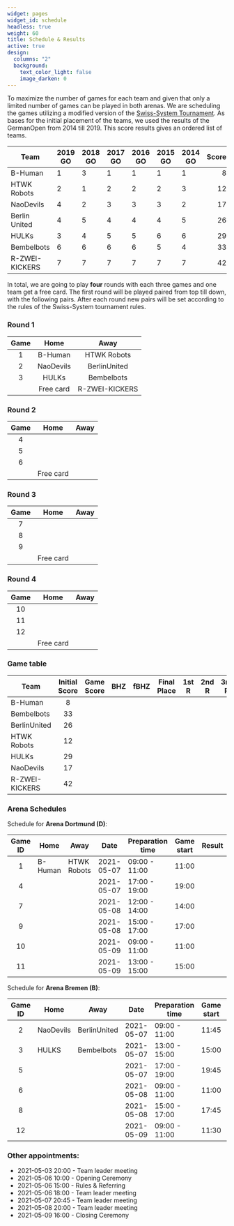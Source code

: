 ```yaml
---
widget: pages
widget_id: schedule
headless: true
weight: 60
title: Schedule & Results
active: true
design:
  columns: "2"
  background:
    text_color_light: false
    image_darken: 0
---
```

To maximize the number of games for each team and given that only a limited number of games can be played in both arenas. We are scheduling the games utilizing a modified version of the [Swiss-System Tournament](https://en.wikipedia.org/wiki/Swiss-system_tournament). As bases for the initial placement of the teams, we used the results of the GermanOpen from 2014 till 2019. This score results gives an ordered list of teams.

| Team           | 2019 GO | 2018 GO | 2017 GO | 2016 GO | 2015 GO | 2014 GO | Score |
|----------------|---------|---------|---------|---------|---------|---------|------:|
| B-Human        | 1       | 3       | 1       | 1       | 1       | 1       | 8     |
| HTWK Robots    | 2       | 1       | 2       | 2       | 2       | 3       | 12    |
| NaoDevils      | 4       | 2       | 3       | 3       | 3       | 2       | 17    |
| Berlin United  | 4       | 5       | 4       | 4       | 4       | 5       | 26    |
| HULKs          | 3       | 4       | 5       | 5       | 6       | 6       | 29    |
| Bembelbots     | 6       | 6       | 6       | 6       | 5       | 4       | 33    |
| R-ZWEI-KICKERS | 7       | 7       | 7       | 7       | 7       | 7       | 42    |

In total, we are going to play **four** rounds with each three games and one team get a free card. The first round will be played paired from top till down, with the following pairs. After each round new pairs will be set according to the rules of the Swiss-System tournament rules.

### Round 1
| Game | Home | Away |
|:--: | :---: | :---: |
| 1 | B-Human | HTWK Robots |
| 2 | NaoDevils | BerlinUnited |
| 3 | HULKs | Bembelbots |
| | Free card | R-ZWEI-KICKERS |

### Round 2
| Game | Home | Away |
|:--: | :---: | :---: |
| 4 | |  |
| 5 | | |
| 6 | | |
| | Free card |  |

### Round 3
| Game | Home | Away |
|:--: | :---: | :---: |
| 7 | |  |
| 8 | | |
| 9 | | |
| | Free card |  |

### Round 4
| Game | Home | Away |
|:--: | :---: | :---: |
| 10 | |  |
| 11 | | |
| 12 | | |
| | Free card |  |


### Game table

| Team | Initial Score | Game Score | BHZ | fBHZ | Final Place | 1st R | 2nd R | 3rd R | 4th R |
| --- | :---: |  :---: | :---: | :---: | :---: | :---: | :---: | :---: | :---: |
| B-Human | 8 |
| Bembelbots | 33 |
| BerlinUnited | 26 |
| HTWK Robots | 12 |
| HULKs | 29 |
| NaoDevils | 17 |
| R-ZWEI-KICKERS | 42|


### Arena Schedules

Schedule for **Arena Dortmund (D)**:

| Game ID | Home         | Away           | Date       | Preparation time | Game start | Result |
| :--: | ------------ | -------------- | ---------- | ---------------- | ---------- | ------ |
| 1 | B-Human      | HTWK Robots | 2021-05-07 | 09:00 - 11:00    | 11:00      |        |
| 4 | | | 2021-05-07 | 17:00 - 19:00    | 19:00      |        |
| 7 | | | 2021-05-08 | 12:00 - 14:00    | 14:00      |        |
| 9 |       | | 2021-05-08 | 15:00 - 17:00    | 17:00      |        |
| 10|           |             | 2021-05-09 | 09:00 - 11:00    | 11:00      |        |
| 11|            |              | 2021-05-09 | 13:00 - 15:00    | 15:00      |        |

Schedule for **Arena Bremen (B)**:

| Game ID | Home         | Away        | Date       | Preparation time | Game start | Result |
| :---:| ------------ | ----------- | ---------- | ---------------- | ---------- | ------ |
| 2 | NaoDevils    | BerlinUnited | 2021-05-07 | 09:00 - 11:00    | 11:45      |        |
| 3 | HULKS | Bembelbots | 2021-05-07 | 13:00 - 15:00    | 15:00      |        |
| 5 | |  | 2021-05-07 | 17:00 - 19:00    | 19:45      |        |
| 6 |  | | 2021-05-08 | 09:00 - 11:00    | 11:00      |        |
| 8 || | 2021-05-08 | 15:00 - 17:00    | 17:45      |        |
| 12| | | 2021-05-09 | 09:00 - 11:00    | 11:30      |        |

### Other appointments:

* 2021-05-03 20:00 - Team leader meeting
* 2021-05-06 10:00 - Opening Ceremony
* 2021-05-06 15:00 - Rules & Referring
* 2021-05-06 18:00 - Team leader meeting
* 2021-05-07 20:45 - Team leader meeting
* 2021-05-08 20:00 - Team leader meeting
* 2021-05-09 16:00 - Closing Ceremony